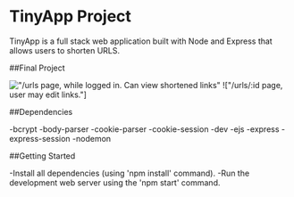 # TinyApp Project

TinyApp is a full stack web application built with Node and Express that allows users to shorten URLS.

##Final Project

!["/urls page, while logged in. Can view shortened links"](#)
!["/urls/:id page, user may edit links."]


##Dependencies

-bcrypt
-body-parser
-cookie-parser
-cookie-session
-dev
-ejs
-express
-express-session
-nodemon


##Getting Started

-Install all dependencies (using 'npm install' command).
-Run the development web server using the 'npm start' command.